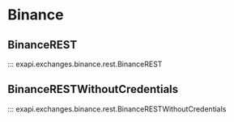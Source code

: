 # Binance

## **BinanceREST**

::: exapi.exchanges.binance.rest.BinanceREST

## **BinanceRESTWithoutCredentials**

::: exapi.exchanges.binance.rest.BinanceRESTWithoutCredentials


